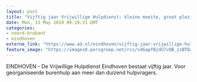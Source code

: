 ```yaml
---
layout: post
title: "Vijftig jaar Vrijwillige Hulpdienst: kleine moeite, groot plezier"
date: Mon, 13 May 2019 09:19:31 GMT
categories: 
- noord-brabant 
- eindhoven 
externe_link: "https://www.ad.nl/eindhoven/vijftig-jaar-vrijwillige-hulpdienst-kleine-moeite-groot-plezier~a87bf6b9/"
feature_image: "https://images0.persgroep.net/rcs/vdGapYBjdU7vOB_zzBTQrIyqzkE/diocontent/146909897/_fitwidth/400/?appId=21791a8992982cd8da851550a453bd7f&quality=0.7"
---
```


EINDHOVEN - De Vrijwillige Hulpdienst Eindhoven bestaat vijftig jaar. Voor georganiseerde burenhulp aan meer dan duizend hulpvragers.
